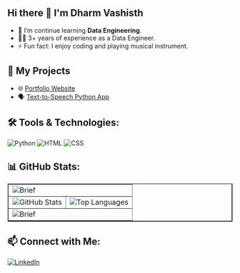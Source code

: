 ## Hi there 👋 I'm Dharm Vashisth

- 🌱 I’m continue learning **Data Engineering**.
- 🧑‍💻 3+ years of experience as a Data Engineer.
- ⚡ Fun fact: I enjoy coding and playing musical instrument.

## 🚀 My Projects

- 🌐 [Portfolio Website](https://dharm-vashisth.github.io/)
- 🗣️ [Text-to-Speech Python App](https://github.com/dharm-vashisth/python/blob/main/Milestones/my_words.py)

## 🛠️ Tools & Technologies:

![Python](https://img.shields.io/badge/-Python-3776AB?style=flat&logo=python&logoColor=white)
![HTML](https://img.shields.io/badge/-HTML5-E34F26?style=flat&logo=html5&logoColor=white)
![CSS](https://img.shields.io/badge/-CSS3-1572B6?style=flat&logo=css3&logoColor=white)

## 📊 GitHub Stats:

<table border="2">
    <tr>
        <td colspan="2">
            <!-- GitHub Stats Card -->
            <img src="https://github-readme-activity-graph.vercel.app/graph?username=dharm-vashisth&theme=react-dark" alt="Brief" />
        </td>
    </tr>
    <tr>
        <td>
            <!-- GitHub Stats Card -->
            <img src="https://github-readme-stats.vercel.app/api?username=dharm-vashisth&theme=dark" alt="GitHub Stats" />
        </td>
        <td>
            <!-- Top Languages Card -->
            <img src="https://github-readme-stats.vercel.app/api/top-langs?username=dharm-vashisth&langs_count=8&theme=dark" alt="Top Languages" />
        </td>
    </tr>
    <tr>
        <td colspan="2">
            <!-- GitHub Stats Card -->
            <img src="https://github-readme-streak-stats.herokuapp.com/?user=dharm-vashisth&theme=dark" alt="Brief" />
        </td>
    </tr>
</table>

## 📫 Connect with Me:
[![LinkedIn](https://img.shields.io/badge/-Dharm%20Vashisth-blue?style=flat&logo=Linkedin&logoColor=white&link=https://www.linkedin.com/in/dharm-vashisth/)](https://www.linkedin.com/in/dharm-vashisth/)
